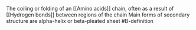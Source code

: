 The coiling or folding of an [[Amino acids]] chain, often as a result of [[Hydrogen bonds]] between regions of the chain
Main forms of secondary structure are alpha-helix or beta-pleated sheet
#B-definition 